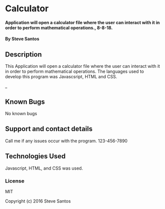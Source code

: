 # Calculator

#### Application will open a calculator file where the user can interact with it in order to perform mathematical operations., 8-8-18.

#### By Steve Santos

## Description

This Application will open a calculator file where the user can interact with it in order to perform mathematical operations.  The languages used to develop this program was Javascsript, HTML and CSS.

_

## Known Bugs

No known bugs

## Support and contact details

Call me if any issues occur with the program. 123-456-7890

## Technologies Used

Javascript, HTML, and CSS was used.

### License

MIT

Copyright (c) 2016 Steve Santos
